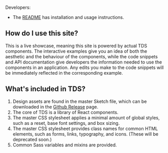 Developers:

* The [README](https://github.com/telusdigital/tds/blob/master/README.md) has installation and usage instructions.


## How do I use this site?

This is a live showcase, meaning this site is powered by actual TDS components. The interactive examples give you an idea
of both the aesthetic and the behaviour of the components, while the code snippets and API documentation give developers
the information needed to use the components in an application. Any edits you make to the code snippets will be immediately
reflected in the corresponding example.


## What's included in TDS?

1. Design assets are found in the master Sketch file, which can be downloaded in the [Github Release](https://github.com/telusdigital/tds/releases) page.
2. The core of TDS is a library of React components.
3. The master CSS stylesheet applies a minimal amount of global styles, such as a reset, base font settings, and box sizing.
4. The master CSS stylesheet provides class names for common HTML elements, such as forms, links, typography, and icons. (These will be deprecated soon.)
5. Common Sass variables and mixins are provided.
